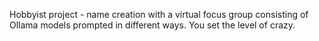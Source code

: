 Hobbyist project - name creation with a virtual focus group consisting of Ollama models prompted in different ways. You set the level of crazy. 
